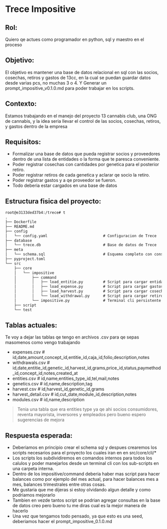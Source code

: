 # Trece Impositive

## Rol: 

Quiero qe actues como programador en python, sql y maestro en el proceso

## Objetivo:

El objetivo es mantener una base de datos relacional en sql con las socios, cosechas, retiros y gastos de 13cc, en la cual se puedan guardar datos desde varias pcs, no muchas 3 o 4.
Y Generar un prompt_impositive_v0.1.0.md para poder trabajar en los scripts.

## Contexto: 

Estamos trabajando en el manejo del proyecto 13 cannabis club, una ONG de cannabis, y la idea seria llevar el control de las socios, cosechas, retiros, y gastos dentro de la empresa

## Requisitos: 

 - Formalizar una base de datos que pueda registrar socios y proveedores dentro de una lista de entidades o la forma que te paresca conveniente.
 - Poder registrar cosechas con cantidades por genetica para el posterior retiro.
 - Poder registrar retiros de cada genetica y aclarar qe socio la retiro.
 - Poder registrar gastos y a qe proveedor se fueron.
 - Todo deberia estar cargados en una base de datos 

## Estructura fisica del proyecto:

```txt
root@e3133ded37b4:/trece# t
.
├── Dockerfile
├── README.md
├── config
│   └── config.yaml                         # Configuracion de Trece
├── database
│   └── trece.db                            # Base de datos de Trece
├── meta
│   └── schema.sql                          # Esquema completo con consultas
├── pyproject.toml
└── src
    ├── core
    │   └── impositive
    │       ├── command
    │       │   ├── load_entitie.py         # Script para cargar entidades al listado
    │       │   ├── load_expense.py         # Script para cargar gastos
    │       │   ├── load_harvest.py         # Script para cargar cosechas
    │       │   └── load_withdrawal.py      # Script para cargar retiros
    │       └── impositive.py               # Terminal cli persistente que carga comandos
    ├── script
    └── test

```

## Tablas actuales:

Te voy a dejar las tablas qe tengo en archivos .csv para qe sepas masomenos como vengo trabajando

 - expenses.csv         # id,date,amount,concept_id,entitie_id,caja_id,folio,description,notes
 - withdrawals.csv      # id,date,entitie_id,genetic_id,harvest_id,grams,price_id,status,paymethod_id,concept_id,notes,created_at
 - entities.csv         # id,name,entities_type_id,tel,mail,notes
 - genetics.csv         # id,name,description,tag
 - harvest.csv          # id,harvest_id,genetic_id,grams
 - harvest_detail.csv   # id,cut_date,module_id,description,notes
 - modules.csv          # id,name,description

> Tenia una tabla que era entities type ya qe ahi socios consumidores, reventa mayorista, inversores y empleados pero bueno espero sugerencias de mejora

## Respuesta esperada: 

 - Deberiamos en principio crear el schema sql y despues crearemos los scripts necesarios para el proyecto los cuales iran en en src/core/cli/*
 - Los scripts los subdividiremos en comandos internos para todos los calulos y poder manejarlos desde un terminal cli con los sub-scripts en una carpeta interna.
 - Dentro de los impositive/command deberia haber mas script para hacer balances como por ejemplo del mes actual, para hacer balances mes a mes, balances trimestrales entre otras cosas.
 - Me gustaria que me dijeras si estoy olvidando algun detalle y como podriamos mejorarlo
 - Tambien en vezde tantos script se podrian agregar consultas en la base de datos creo pero bueno tu me diras cual es la mejor manera de hacerlo
 - Una vez que tengamos todo pensado, ya que esto es una seed, deberiamos hacer el prompt_impositive_0.1.0.md